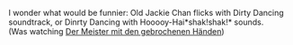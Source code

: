 <p>I wonder what would be funnier: Old Jackie Chan flicks with Dirty Dancing soundtrack, or Dinrty Dancing with Hooooy-Hai*shak!shak!* sounds.
<br/>
(Was watching <a href="http://www.imdb.com/title/tt0068000/">Der Meister mit den gebrochenen Händen</a>)</p>

